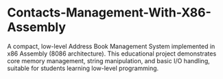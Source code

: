 # Contacts-Management-With-X86-Assembly
A compact, low-level Address Book Management System implemented in x86 Assembly (8086 architecture). This educational project demonstrates core memory management, string manipulation, and basic I/O handling, suitable for students learning low-level programming.
